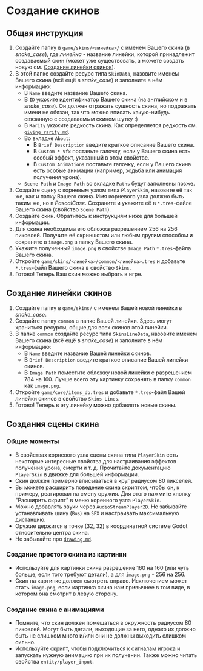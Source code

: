 # Создание скинов

## Общая инструкция

1. Создайте папку в `game/skins/<линейка>/` с именем Вашего скина (в *snake_case*), где *линейка* - название линейки, которой принадлежит создаваемый скин (может уже существовать, а можете создать новую см. [Создание линейки скинов](#создание-линейки-скинов)).
2. В этой папке создайте ресурс типа `SkinData`, назовите именем Вашего скина (всё ещё в *snake_case*) и заполните в нём информацию:
    - В `Name` введите название Вашего скина.
    - В `ID` укажите идентификатор Вашего скина (на английском и в *snake_case*). Он должен отражать сущность скина, но подражать имени не обязан, так что можно вписать какую-нибудь связанную с создаваемым скином шутку :)
    - В `Rarity` укажите редкость скина. Как определяется редкость см. [`giving_rarity.md`](./giving_rarity.md#скины).
    - Во вкладке `About`:
        - В `Brief Description` введите краткое описание Вашего скина.
        - В `Custom * Vfx` поставьте галочку, если у Вашего скина есть особый эффект, указанный в этом свойстве.
        - В `Custom Animations` поставьте галочку, если у Вашего скина есть особые анимации (например, ходьба или анимация получения урона).
    - `Scene Path` и `Image Path` во вкладке `Paths` будут заполнены позже.
3. Создайте сцену с корневым узлом типа `PlayerSkin`, назовите её так же, как и папку Вашего скина. Имя корневого узла должно быть таким же, но в *PascalCase*. Сохраните и укажите её в `*.tres`-файле Вашего скина (свойство `Scene Path`).
4. Создайте скин. Обратитесь к инструкциям ниже для большей информации.
5. Для скина необходима его обложка разрешением 256 на 256 пикселей. Получите её скриншотом или любым другим способом и сохраните в `image.png` в папку Вашего скина.
6. Укажите полученный `image.png` в свойстве `Image Path` `*.tres`-файла Вашего скина.
7. Откройте `game/skins/<линейка>/common/<линейка>.tres` и добавьте `*.tres`-файл Вашего скина в свойство `Skins`.
8. Готово! Теперь Ваш скин можно выбрать в игре.

## Создание линейки скинов

1. Создайте папку в `game/skins/` с именем Вашей новой линейки в *snake_case*.
2. Создайте папку `common` в папке Вашей линейки. Здесь могут храниться ресурсы, общие для всех скинов этой линейки.
3. В папке `common` создайте ресурс типа `SkinsLineData`, назовите именем Вашего скина (всё ещё в *snake_case*) и заполните в нём информацию:
    - В `Name` введите название Вашей линейки скинов.
    - В `Brief Description` введите краткое описание Вашей линейки скинов.
    - В `Image Path` поместите обложку новой линейки с разрешением 784 на 160. Лучше всего эту картинку сохранять в папку `common` как `image.png`.
4. Откройте `game/core/items_db.tres` и добавьте `*.tres`-файл Вашей линейки скинов в свойство `Skins Lines`.
5. Готово! Теперь в эту линейку можно добавлять новые скины.

## Создания сцены скина

### Общие моменты

- В свойствах корневого узла сцены скина типа `PlayerSkin` есть некоторые интересные свойства для настраивания эффектов получения урона, смерти и т. д. Прочитайте документацию `PlayerSkin` в движке для большей информации.
- Скин должен примерно вписываться в круг радиусом 80 пикселей.
- Вы можете расширить поведение скина скриптом, чтобы он, к примеру, реагировал на смену оружия. Для этого нажмите кнопку "Расширить скрипт" в меню коренного узла `PlayerSkin`.
- Можно добавлять звуки через `AudioStreamPlayer2D`. Не забывайте устанавливать шину (`Bus`) на `SFX` и настраивать максимальную дистанцию.
- Оружие держится в точке (32, 32) в координатной системе Godot относительно центра скина.
- Не забывайте про [`drawing.md`](./drawing.md).

### Создание простого скина из картинки

- Используйте для картинки скина разрешение 160 на 160 (или чуть больше, если того требуют детали), а для `image.png` - 256 на 256.
- Скин на картинке должен смотреть вправо. Исключением может стать `image.png`,  если картинка скина нам привычнее в том виде, в котором она смотрит в левую сторону.

### Создание скина с анимациями

- Помните, что скин должен помещаться в окружность радиусом 80 пикселей. Могут быть детали, выходящие за него, однако их должно быть не слишком много и/или они не должны выходить слишком сильно.
- Используйте скрипт, чтобы подключиться к сигналам игрока и запускать нужную анимацию при их получении. Также можно читать свойства `entity/player_input`.
